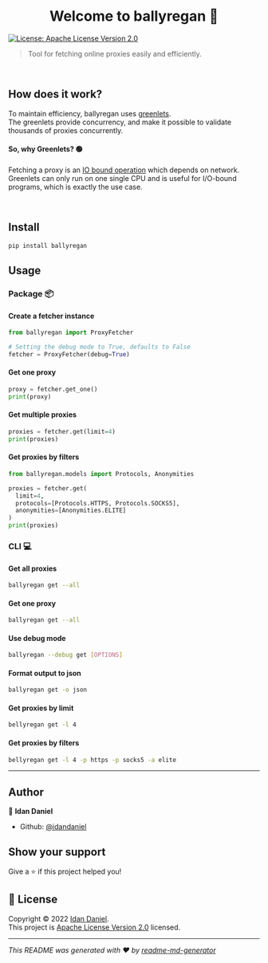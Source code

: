 <h1 align="center">Welcome to ballyregan 👋</h1>
<p>
  <a href="https://www.apache.org/licenses/LICENSE-2.0" target="_blank">
    <img alt="License: Apache License Version 2.0" src="https://img.shields.io/badge/License-Apache License Version 2.0-yellow.svg" />
  </a>
</p>

> Tool for fetching online proxies easily and efficiently.

<br>

## How does it work?
To maintain efficiency, ballyregan uses [greenlets](https://greenlet.readthedocs.io/en/latest). <br>
The greenlets provide concurrency, and make it possible to validate thousands of proxies concurrently. <br>

#### So, why Greenlets? 🟢 <br>
Fetching a proxy is an [IO bound operation](https://en.wikipedia.org/wiki/I/O_bound) which depends on network. <br>
Greenlets can only run on one single CPU and is useful for I/O-bound programs, which is exactly the use case. <br>

<br>

## Install

```sh
pip install ballyregan
```

## Usage

### Package :package:

#### Create a fetcher instance
```python
from ballyregan import ProxyFetcher

# Setting the debug mode to True, defaults to False
fetcher = ProxyFetcher(debug=True)
```

#### Get one proxy
```python
proxy = fetcher.get_one()
print(proxy)
```

#### Get multiple proxies
```python
proxies = fetcher.get(limit=4)
print(proxies)
```

#### Get proxies by filters
```python
from ballyregan.models import Protocols, Anonymities

proxies = fetcher.get(
  limit=4,
  protocols=[Protocols.HTTPS, Protocols.SOCKS5],
  anonymities=[Anonymities.ELITE]
)
print(proxies)
```

### CLI :computer:

#### Get all proxies
```sh
ballyregan get --all
```

#### Get one proxy
```sh
ballyregan get --all
```

#### Use debug mode
```sh
ballyregan --debug get [OPTIONS]
```

#### Format output to json
```sh
ballyregan get -o json
```

#### Get proxies by limit
```sh
bellyregan get -l 4
```

#### Get proxies by filters
```sh
bellyregan get -l 4 -p https -p socks5 -a elite
```

---

## Author

👤 **Idan Daniel**

* Github: [@idandaniel](https://github.com/idandaniel)

## Show your support

Give a ⭐️ if this project helped you!

## 📝 License

Copyright © 2022 [Idan Daniel](https://github.com/idandaniel).<br />
This project is [Apache License Version 2.0](https://www.apache.org/licenses/LICENSE-2.0) licensed.

---
_This README was generated with ❤️ by [readme-md-generator](https://github.com/kefranabg/readme-md-generator)_
